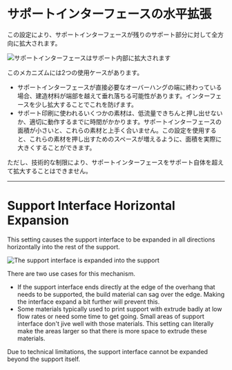 サポートインターフェースの水平拡張
====
この設定により、サポートインターフェースが残りのサポート部分に対して全方向に拡大されます。

![サポートインターフェースはサポート内部に拡大されます](../images/support_interface_offset.png)

このメカニズムには2つの使用ケースがあります。
* サポートインターフェースが直接必要なオーバーハングの端に終わっている場合、建造材料が端部を越えて垂れ落ちる可能性があります。インターフェースを少し拡大することでこれを防げます。
* サポート印刷に使われるいくつかの素材は、低流量できちんと押し出せないか、適切に動作するまでに時間がかかります。サポートインターフェースの面積が小さいと、これらの素材と上手く合いません。この設定を使用すると、これらの素材を押し出すためのスペースが増えるように、面積を実際に大きくすることができます。

ただし、技術的な制限により、サポートインターフェースをサポート自体を超えて拡大することはできません。

---

Support Interface Horizontal Expansion
====
This setting causes the support interface to be expanded in all directions horizontally into the rest of the support.

![The support interface is expanded into the support](../images/support_interface_offset.png)

There are two use cases for this mechanism.
* If the support interface ends directly at the edge of the overhang that needs to be supported, the build material can sag over the edge. Making the interface expand a bit further will prevent this.
* Some materials typically used to print support with extrude badly at low flow rates or need some time to get going. Small areas of support interface don't jive well with those materials. This setting can literally make the areas larger so that there is more space to extrude these materials.

Due to technical limitations, the support interface cannot be expanded beyond the support itself.
